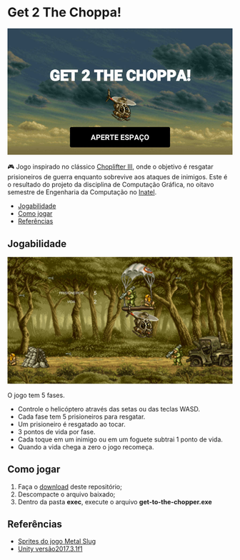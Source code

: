 # Get 2 The Choppa!

![Tela inicial, com céu nublado ao fundo, helicóptero virado para a direita, texto "GET 2 THE CHOPPA!" em letras grandes e botão "APERTE ESPAÇO" abaixo](menu.jpeg "Tela inicial")

:video_game: Jogo inspirado no clássico [Choplifter III](https://g.co/kgs/VB3G5z), onde o objetivo é resgatar prisioneiros de guerra enquanto sobrevive aos ataques de inimigos. Este é o resultado do projeto da disciplina de Computação Gráfica, no oitavo semestre de Engenharia da Computação no [Inatel](http://www.inatel.br/home/).

  - [Jogabilidade](#jogabilidade)
  - [Como jogar](#como-jogar)
  - [Referências](#referências)

## Jogabilidade
![Tela de uma fase, com inimigos, projéteis, prisioneiros e o helicóptero](screenshot.jpeg "Jogabilidade")

O jogo tem 5 fases.
- Controle o helicóptero através das setas ou das teclas WASD.
- Cada fase tem 5 prisioneiros para resgatar.
- Um prisioneiro é resgatado ao tocar.
- 3 pontos de vida por fase.
- Cada toque em um inimigo ou em um foguete subtrai 1 ponto de vida.
- Quando a vida chega a zero o jogo recomeça.

## Como jogar
1. Faça o [download](https://github.com/umluizlima/get-to-the-chopper/archive/master.zip) deste repositório;
2. Descompacte o arquivo baixado;
2. Dentro da pasta **exec**, execute o arquivo **get-to-the-chopper.exe**

## Referências
- [Sprites do jogo Metal Slug](https://www.spriters-resource.com/neo_geo_ngcd/ms3/)
- [Unity versão2017.3.1f1](https://unity3d.com/pt/unity/whats-new/unity-2017.3.1)
